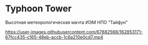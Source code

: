 # Typhoon Tower
Высотная метеорологическая мачта ИЭМ НПО “Тайфун”


https://user-images.githubusercontent.com/67882568/162853171-67fcc435-c165-48eb-accb-1c6a210e0cd7.mp4

